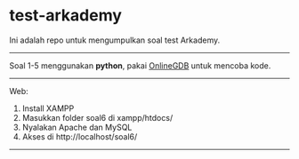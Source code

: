 # test-arkademy
Ini adalah repo untuk mengumpulkan soal test Arkademy.

----------------------------------

Soal 1-5 menggunakan **python**, pakai [OnlineGDB](https://www.onlinegdb.com/) untuk mencoba kode.

----------------------------------

Web:
1. Install XAMPP
2. Masukkan folder soal6 di xampp/htdocs/
3. Nyalakan Apache dan MySQL
4. Akses di http://localhost/soal6/

-----------------------------------